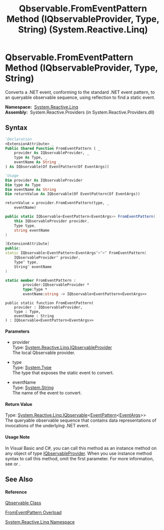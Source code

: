﻿---
title: Qbservable.FromEventPattern Method (IQbservableProvider, Type, String) (System.Reactive.Linq)
TOCTitle: FromEventPattern Method (IQbservableProvider, Type, String)
ms:assetid: M:System.Reactive.Linq.Qbservable.FromEventPattern(System.Reactive.Linq.IQbservableProvider,System.Type,System.String)
ms:mtpsurl: https://msdn.microsoft.com/en-us/library/system.reactive.linq.qbservable.fromeventpattern(v=VS.103)
ms:contentKeyID: 36068345
ms.date: 06/28/2011
mtps_version: v=VS.103
dev_langs:
- vb
- csharp
- c++
- fsharp
- jscript
---

# Qbservable.FromEventPattern Method (IQbservableProvider, Type, String)

Converts a .NET event, conforming to the standard .NET event pattern, to an queryable observable sequence, using reflection to find a static event.

**Namespace:**  [System.Reactive.Linq](hh211929\(v=vs.103\).md)  
**Assembly:**  System.Reactive.Providers (in System.Reactive.Providers.dll)

## Syntax

``` vb
'Declaration
<ExtensionAttribute> _
Public Shared Function FromEventPattern ( _
    provider As IQbservableProvider, _
    type As Type, _
    eventName As String _
) As IQbservable(Of EventPattern(Of EventArgs))
```

``` vb
'Usage
Dim provider As IQbservableProvider
Dim type As Type
Dim eventName As String
Dim returnValue As IQbservable(Of EventPattern(Of EventArgs))

returnValue = provider.FromEventPattern(type, _
    eventName)
```

``` csharp
public static IQbservable<EventPattern<EventArgs>> FromEventPattern(
    this IQbservableProvider provider,
    Type type,
    string eventName
)
```

``` c++
[ExtensionAttribute]
public:
static IQbservable<EventPattern<EventArgs^>^>^ FromEventPattern(
    IQbservableProvider^ provider, 
    Type^ type, 
    String^ eventName
)
```

``` fsharp
static member FromEventPattern : 
        provider:IQbservableProvider * 
        type:Type * 
        eventName:string -> IQbservable<EventPattern<EventArgs>> 
```

``` jscript
public static function FromEventPattern(
    provider : IQbservableProvider, 
    type : Type, 
    eventName : String
) : IQbservable<EventPattern<EventArgs>>
```

#### Parameters

  - provider  
    Type: [System.Reactive.Linq.IQbservableProvider](hh212104\(v=vs.103\).md)  
    The local Qbservable provider.  

<!-- end list -->

  - type  
    Type: [System.Type](https://msdn.microsoft.com/en-us/library/42892f65)  
    The type that exposes the static event to convert.  

<!-- end list -->

  - eventName  
    Type: [System.String](https://msdn.microsoft.com/en-us/library/s1wwdcbf)  
    The name of the event to convert.  

#### Return Value

Type: [System.Reactive.Linq.IQbservable](hh229328\(v=vs.103\).md)\<[EventPattern](hh229009\(v=vs.103\).md)\<[EventArgs](https://msdn.microsoft.com/en-us/library/118wxtk3)\>\>  
The queryable observable sequence that contains data representations of invocations of the underlying .NET event.  

#### Usage Note

In Visual Basic and C\#, you can call this method as an instance method on any object of type [IQbservableProvider](hh212104\(v=vs.103\).md). When you use instance method syntax to call this method, omit the first parameter. For more information, see [](https://msdn.microsoft.com/en-us/library/Bb384936) or [](https://msdn.microsoft.com/en-us/library/Bb383977).

## See Also

#### Reference

[Qbservable Class](hh211693\(v=vs.103\).md)

[FromEventPattern Overload](hh229719\(v=vs.103\).md)

[System.Reactive.Linq Namespace](hh211929\(v=vs.103\).md)

